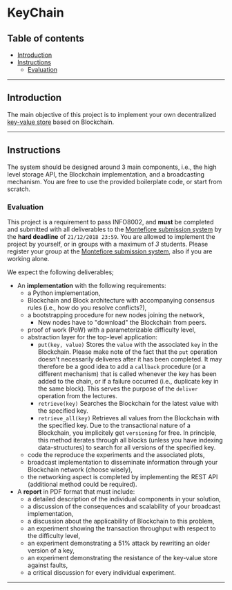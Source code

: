 # KeyChain

## Table of contents

- [Introduction](#introduction)
- [Instructions](#instructions)
  - [Evaluation](#evaluation)

---

## Introduction

The main objective of this project is to implement your own decentralized [key-value store](https://en.wikipedia.org/wiki/Key-value_database) based on Blockchain.

---

## Instructions

The system should be designed around 3 main components, i.e., the high level storage API, the Blockchain implementation, and a broadcasting mechanism. You are free to use the provided boilerplate code, or start from scratch.

### Evaluation

This project is a requirement to pass INFO8002, and **must** be completed and submitted with all deliverables to the [Montefiore submission system](https://submit.montefiore.ulg.ac.be/) by the **hard deadline** of `21/12/2018 23:59`. You are allowed to implement the project by yourself, or in groups with a maximum of *3* students. Please register your group at the [Montefiore submission system](https://submit.montefiore.ulg.ac.be/), also if you are working alone.

We expect the following deliverables;

- An **implementation** with the following requirements:
  * a Python implementation,
  * Blockchain and Block architecture with accompanying consensus rules (i.e., how do you resolve conflicts?),
  * a bootstrapping procedure for new nodes joining the network,
    - New nodes have to "download" the Blockchain from peers.
  * proof of work (PoW) with a parameterizable difficulty level,
  * abstraction layer for the top-level application:
    - `put(key, value)`
    Stores the `value` with the associated `key` in the Blockchain. Please make note of the fact that the `put` operation doesn't necessarily deliveres after it has been completed. It may therefore be a good idea to add a `callback` procedure (or a different mechanism) that is called whenever the key has been added to the chain, or if a failure occurred (i.e., duplicate key in the same block). This serves the purpose of the `deliver` operation from the lectures.
    - `retrieve(key)`
    Searches the Blockchain for the latest value with the specified key.
    - `retrieve_all(key)`
    Retrieves all values from the Blockchain with the specified key. Due to the transactional nature of a Blockchain, you implicitely get `versioning` for free. In principle, this
    method iterates through all blocks (unless you have indexing data-structures) to search for all versions of the specified key.
  * code the reproduce the experiments and the associated plots,
  * broadcast implementation to disseminate information through your Blockchain network (choose wisely),
  * the networking aspect is completed by implementing the REST API (additional method could be required).
- A **report** in PDF format that must include:
  * a detailed description of the individual components in your solution,
  * a discussion of the consequences and scalability of your broadcast implementation,
  * a discussion about the applicability of Blockchain to this problem,
  * an experiment showing the transaction throughput with respect to the difficulty level,
  * an experiment demonstrating a 51% attack by rewriting an older version of a key,
  * an experiment demonstrating the resistance of the key-value store against faults,
  * a critical discussion for every individual experiment.

---
